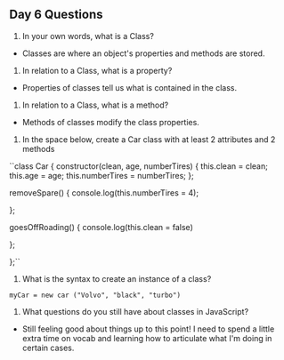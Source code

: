 ## Day 6 Questions

1. In your own words, what is a Class?

+ Classes are where an object's properties and methods are stored.

1. In relation to a Class, what is a property?

+ Properties of classes tell us what is contained in the class.

1. In relation to a Class, what is a method?

+ Methods of classes modify the class properties.

1. In the space below, create a Car class with at least 2 attributes and 2 methods

``class Car {
  constructor(clean, age, numberTires) {
    this.clean = clean;
    this.age = age;
    this.numberTires = numberTires;
  };

  removeSpare() {
    console.log(this.numberTires = 4);

  };

  goesOffRoading() {
    console.log(this.clean = false)

  };

};``

1. What is the syntax to create an instance of a class?

``myCar = new car ("Volvo", "black", "turbo")``

1. What questions do you still have about classes in JavaScript?

+ Still feeling good about things up to this point! I need to spend a little extra time on vocab and learning how to articulate what I'm doing in certain cases.

